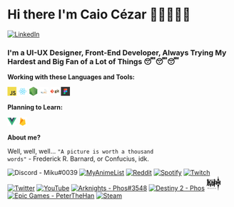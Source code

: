<h1>
  Hi there I'm Caio Cézar 👨‍🎨👨‍💻🐙
</h1>

<a href="https://linkedin.com/in/caiocbm"><img alt="LinkedIn" title="LinkedIn" height="32" width="32"
    src="https://raw.githubusercontent.com/peterthehan/peterthehan/master/assets/linkedin.svg">
</a>

<h3>
  I'm a UI-UX Designer, Front-End Developer, Always Trying My Hardest and Big Fan of a Lot of Things 😴😴😴
</h3>

**Working with these Languages and Tools:**

<code><img height="20" src="https://raw.githubusercontent.com/github/explore/80688e429a7d4ef2fca1e82350fe8e3517d3494d/topics/javascript/javascript.png"></code>
<code><img height="20" src="https://raw.githubusercontent.com/github/explore/80688e429a7d4ef2fca1e82350fe8e3517d3494d/topics/react/react.png"></code>
<code><img height="20" src="https://raw.githubusercontent.com/github/explore/80688e429a7d4ef2fca1e82350fe8e3517d3494d/topics/nodejs/nodejs.png"></code>
<code><img height="20" src="https://raw.githubusercontent.com/github/explore/80688e429a7d4ef2fca1e82350fe8e3517d3494d/topics/mysql/mysql.png"></code>
<code><img height="20" src="https://raw.githubusercontent.com/github/explore/80688e429a7d4ef2fca1e82350fe8e3517d3494d/topics/git/git.png"></code>
<code><img height="20" src="https://raw.githubusercontent.com/caiocbm/caiocbm/master/assets/figma.png"></code>


**Planning to Learn:**

<code><img height="20" src="https://raw.githubusercontent.com/github/explore/80688e429a7d4ef2fca1e82350fe8e3517d3494d/topics/vue/vue.png"></code>
<code><img height="20" src="https://raw.githubusercontent.com/github/explore/80688e429a7d4ef2fca1e82350fe8e3517d3494d/topics/firebase/firebase.png"></code>



**About me?**

Well, well, well... <code>"A picture is worth a thousand words"</code> - Frederick R. Barnard, or Confucius, idk.

<a><img alt="Discord - Miku#0039" title="Discord - Miku#0039" height="32" width="32"
    src="https://raw.githubusercontent.com/peterthehan/peterthehan/master/assets/discord.svg"></a>
<a href="https://anilist.co/user/SethTheNeb/animelist"><img alt="MyAnimeList" title="MyAnimeList" height="32" width="32"
    src="https://raw.githubusercontent.com/peterthehan/peterthehan/master/assets/myanimelist.svg"></a>
<a href="https://reddit.com/user/PeterTheHan"><img alt="Reddit" title="Reddit" height="32" width="32"
    src="https://raw.githubusercontent.com/peterthehan/peterthehan/master/assets/reddit.svg"></a>
<a href="https://open.spotify.com/user/2145isvugpczeo2fgz6khel3y"><img alt="Spotify" title="Spotify" height="32"
    width="32" src="https://raw.githubusercontent.com/peterthehan/peterthehan/master/assets/spotify.svg"></a>
<a href="https://twitch.tv/peterthehan"><img alt="Twitch" title="Twitch" height="32" width="32"
    src="https://raw.githubusercontent.com/peterthehan/peterthehan/master/assets/twitch.svg"></a>
<a href="https://twitter.com/PeterTheHan"><img alt="Twitter" title="Twitter" height="32" width="32"
    src="https://raw.githubusercontent.com/peterthehan/peterthehan/master/assets/twitter.svg"></a>
<a href="https://youtube.com/channel/UC5QVwln-tycBa-CoB88a7wA"><img alt="YouTube" title="YouTube" height="32" width="32"
    src="https://raw.githubusercontent.com/peterthehan/peterthehan/master/assets/youtube.svg"></a>
<a href="#"><img alt="Arknights - Phos#3548" title="Arknights - Phos#3548" height="32" width="32"
    src="https://raw.githubusercontent.com/peterthehan/peterthehan/master/assets/arknights.svg"></a>
<a href="#"><img alt="Destiny 2 - Phos" title="Destiny 2 - Phos" height="32" width="32"
    src="https://raw.githubusercontent.com/peterthehan/peterthehan/master/assets/destiny.svg"></a>
<a href="#"><img alt="Destiny 2 - Phos" title="Destiny 2 - Phos" height="32" width="32"
    src="https://raw.githubusercontent.com/caiocbm/caiocbm/master/assets/Genshin.png"></a>
<a href="#"><img alt="Epic Games - PeterTheHan" title="Epic Games - PeterTheHan" height="32" width="32"
    src="https://raw.githubusercontent.com/peterthehan/peterthehan/master/assets/epicgames.svg"></a>
<a href="https://steamcommunity.com/id/peterthehan"><img alt="Steam" title="Steam" height="32" width="32"
    src="https://raw.githubusercontent.com/peterthehan/peterthehan/master/assets/steam.svg"></a>
